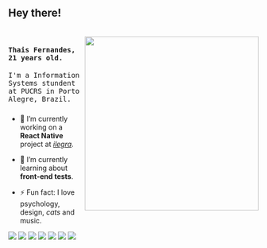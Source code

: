 ## Hey there!

<br>
<img align="right" height="350" src="https://media2.giphy.com/media/fAnzw6YK33jMwzp5wp/giphy.gif?cid=ecf05e47u8j6wfi7qq1idvachzkm2hbp8dllwsmq207ocby6&rid=giphy.gif"/>
  
#### <samp>Thais Fernandes, 21 years old.</samp>

<samp> I'm a Information Systems stundent at PUCRS in Porto Alegre, Brazil. </samp>

###


- 🔭 I’m currently working on a **React Native** project at [*ilegra*](https://github.com/ilegra/).

- 🌱 I’m currently learning about **front-end tests**.

- ⚡ Fun fact: I love psychology, design, *cats* and music.

<img src="https://img.shields.io/badge/-♥-black" /> <img src="https://img.shields.io/badge/-React%20Native-important" /> <img src="https://img.shields.io/badge/-React%20JS-blueviolet" /> <img src="https://img.shields.io/badge/-Javascript-ff69b4" /> <img src="https://img.shields.io/badge/-CSS-blue" /> <img src="https://img.shields.io/badge/-HTML-yellow" /> <img src="https://img.shields.io/badge/-Java-grey" />
